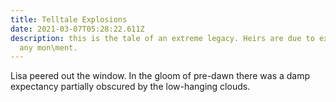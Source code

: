 ```yaml
---
title: Telltale Explosions
date: 2021-03-07T05:28:22.611Z
description: this is the tale of an extreme legacy. Heirs are due to explode at
  any mon\ment.
---
```

Lisa peered out the window. In the gloom of pre-dawn there was a damp expectancy partially obscured by the low-hanging clouds.